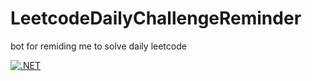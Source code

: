 # LeetcodeDailyChallengeReminder
bot for remiding me to solve daily leetcode

[![.NET](https://github.com/Sa1Gur/LeetcodeDailyChallengeReminder/actions/workflows/main.yml/badge.svg)](https://github.com/Sa1Gur/LeetcodeDailyChallengeReminder/actions/workflows/main.yml)
